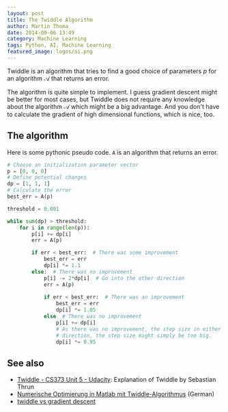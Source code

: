 ```yaml
---
layout: post
title: The Twiddle Algorithm
author: Martin Thoma
date: 2014-09-06 13:49
category: Machine Learning
tags: Python, AI, Machine Learning
featured_image: logos/ai.png
---
```


Twiddle is an algorithm that tries to find a good choice of parameters $p$
for an algorithm $\mathcal{A}$ that returns an error.

The algorithm is quite simple to implement. I guess gradient descent might be
better for most cases, but Twiddle does not require any knowledge about the
algorithm $\mathcal{A}$ which might be a big advantage. And you don't have to
calculate the gradient of high dimensional functions, which is nice, too.

## The algorithm

Here is some pythonic pseudo code. `A` is an algorithm that returns an error.

```python
# Choose an initialization parameter vector
p = [0, 0, 0]
# Define potential changes
dp = [1, 1, 1]
# Calculate the error
best_err = A(p)

threshold = 0.001

while sum(dp) > threshold:
    for i in range(len(p)):
        p[i] += dp[i]
        err = A(p)

        if err < best_err:  # There was some improvement
            best_err = err
            dp[i] *= 1.1
        else:  # There was no improvement
            p[i] -= 2*dp[i]  # Go into the other direction
            err = A(p)
 
            if err < best_err:  # There was an improvement
                best_err = err
                dp[i] *= 1.05
            else  # There was no improvement
                p[i] += dp[i]
                # As there was no improvement, the step size in either
                # direction, the step size might simply be too big.
                dp[i] *= 0.95
```

## See also

* [Twiddle - CS373 Unit 5 - Udacity](https://www.youtube.com/watch?v=2uQ2BSzDvXs):
  Explanation of Twiddle by Sebastian Thrun
* [Numerische Optimierung in Matlab mit Twiddle-Algorithmus](http://www.htw-mechlab.de/index.php/numerische-optimierung-in-matlab-mit-twiddle-algorithmus/) (German)
* [twiddle vs gradient descent](http://forums.udacity.com/questions/1023236/twiddle-vs-gradient-descent)